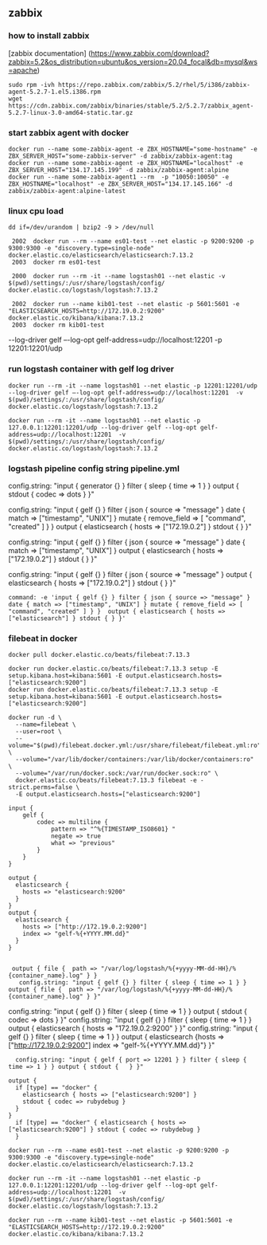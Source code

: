 ## zabbix
### how to install zabbix
[zabbix documentation] (https://www.zabbix.com/download?zabbix=5.2&os_distribution=ubuntu&os_version=20.04_focal&db=mysql&ws=apache)

```
sudo rpm -ivh https://repo.zabbix.com/zabbix/5.2/rhel/5/i386/zabbix-agent-5.2.7-1.el5.i386.rpm
wget https://cdn.zabbix.com/zabbix/binaries/stable/5.2/5.2.7/zabbix_agent-5.2.7-linux-3.0-amd64-static.tar.gz
```
 

### start zabbix agent with docker
```
docker run --name some-zabbix-agent -e ZBX_HOSTNAME="some-hostname" -e ZBX_SERVER_HOST="some-zabbix-server" -d zabbix/zabbix-agent:tag
docker run --name some-zabbix-agent -e ZBX_HOSTNAME="localhost" -e ZBX_SERVER_HOST="134.17.145.199" -d zabbix/zabbix-agent:alpine
docker run --name some-zabbix-agent1 --rm  -p "10050:10050" -e ZBX_HOSTNAME="localhost" -e ZBX_SERVER_HOST="134.17.145.166" -d zabbix/zabbix-agent:alpine-latest
```

### linux cpu load
```
dd if=/dev/urandom | bzip2 -9 > /dev/null
```


```
 2002  docker run --rm --name es01-test --net elastic -p 9200:9200 -p 9300:9300 -e "discovery.type=single-node" docker.elastic.co/elasticsearch/elasticsearch:7.13.2
 2003  docker rm es01-test 

 2000  docker run --rm -it --name logstash01 --net elastic -v $(pwd)/settings/:/usr/share/logstash/config/ docker.elastic.co/logstash/logstash:7.13.2

 2002  docker run --name kib01-test --net elastic -p 5601:5601 -e "ELASTICSEARCH_HOSTS=http://172.19.0.2:9200" docker.elastic.co/kibana/kibana:7.13.2
 2003  docker rm kib01-test
```

--log-driver gelf –-log-opt gelf-address=udp://localhost:12201
-p 12201:12201/udp

### run logstash container with gelf log driver
```
docker run --rm -it --name logstash01 --net elastic -p 12201:12201/udp --log-driver gelf –-log-opt gelf-address=udp://localhost:12201  -v $(pwd)/settings/:/usr/share/logstash/config/ docker.elastic.co/logstash/logstash:7.13.2

docker run --rm -it --name logstash01 --net elastic -p 127.0.0.1:12201:12201/udp --log-driver gelf --log-opt gelf-address=udp://localhost:12201  -v $(pwd)/settings/:/usr/share/logstash/config/ docker.elastic.co/logstash/logstash:7.13.2

```

### logstash pipeline config string pipeline.yml
  config.string: "input { generator {} } filter { sleep { time => 1 } } output { stdout { codec => dots } }"


config.string: "input { gelf {} } filter { json { source => "message" } date { match => ["timestamp", "UNIX"] } mutate { remove_field => [ "command", "created" ] } }  output { elasticsearch { hosts => ["172.19.0.2"] } stdout { } }"

config.string: "input { gelf {} } filter { json { source => "message" } date { match => ["timestamp", "UNIX"] }  output { elasticsearch { hosts => ["172.19.0.2"] } stdout { } }"

config.string: "input { gelf {} } filter { json { source => "message" }  output { elasticsearch { hosts => ["172.19.0.2"] } stdout { } }"
    
    command: -e 'input { gelf {} } filter { json { source => "message" } date { match => ["timestamp", "UNIX"] } mutate { remove_field => [ "command", "created" ] } }  output { elasticsearch { hosts => ["elasticsearch"] } stdout { } }'




### filebeat in docker
```
docker pull docker.elastic.co/beats/filebeat:7.13.3

docker run docker.elastic.co/beats/filebeat:7.13.3 setup -E setup.kibana.host=kibana:5601 -E output.elasticsearch.hosts=["elasticsearch:9200"] 
docker run docker.elastic.co/beats/filebeat:7.13.3 setup -E setup.kibana.host=kibana:5601 -E output.elasticsearch.hosts=["elasticsearch:9200"] 
```
```
docker run -d \
  --name=filebeat \
  --user=root \
  --volume="$(pwd)/filebeat.docker.yml:/usr/share/filebeat/filebeat.yml:ro" \
  --volume="/var/lib/docker/containers:/var/lib/docker/containers:ro" \
  --volume="/var/run/docker.sock:/var/run/docker.sock:ro" \
  docker.elastic.co/beats/filebeat:7.13.3 filebeat -e -strict.perms=false \
  -E output.elasticsearch.hosts=["elasticsearch:9200"]
```


```
input {
    gelf {
        codec => multiline {
            pattern => "^%{TIMESTAMP_ISO8601} "
            negate => true
            what => "previous"
        }
    }
}
```
```
output {
  elasticsearch {
    hosts => "elasticsearch:9200"
  }
}
output {
  elasticsearch {
    hosts => ["http://172.19.0.2:9200"]
    index => "gelf-%{+YYYY.MM.dd}"
  }
}


 output { file {  path => "/var/log/logstash/%{+yyyy-MM-dd-HH}/%{container_name}.log" } }
   config.string: "input { gelf {} } filter { sleep { time => 1 } } output { file {  path => "/var/log/logstash/%{+yyyy-MM-dd-HH}/%{container_name}.log" } }"

```

  config.string: "input { gelf {} } filter { sleep { time => 1 } } output { stdout { codec => dots } }"
  config.string: "input { gelf {} } filter { sleep { time => 1 } } output { elasticsearch { hosts => "172.19.0.2:9200" } }"
    config.string: "input { gelf {} } filter { sleep { time => 1 } } output { elasticsearch {hosts => ["http://172.19.0.2:9200"] index => "gelf-%{+YYYY.MM.dd}"} }"
  
  
```
  config.string: "input { gelf { port => 12201 } } filter { sleep { time => 1 } } output { stdout {   } }"
```  
```
output {
  if [type] == "docker" {
    elasticsearch { hosts => ["elasticsearch:9200"] }
    stdout { codec => rubydebug }
  }
}
  if [type] == "docker" { elasticsearch { hosts => ["elasticsearch:9200"] } stdout { codec => rubydebug }
  }
```


```
docker run --rm --name es01-test --net elastic -p 9200:9200 -p 9300:9300 -e "discovery.type=single-node" docker.elastic.co/elasticsearch/elasticsearch:7.13.2

docker run --rm -it --name logstash01 --net elastic -p 127.0.0.1:12201:12201/udp --log-driver gelf --log-opt gelf-address=udp://localhost:12201  -v $(pwd)/settings/:/usr/share/logstash/config/ docker.elastic.co/logstash/logstash:7.13.2

docker run --rm --name kib01-test --net elastic -p 5601:5601 -e "ELASTICSEARCH_HOSTS=http://172.19.0.2:9200" docker.elastic.co/kibana/kibana:7.13.2
```
